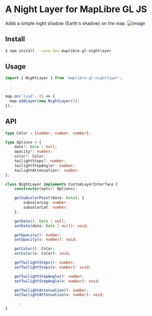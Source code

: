 # A Night Layer for MapLibre GL JS

Adds a simple night shadow (Earth's shadow) on the map.
![image](https://github.com/user-attachments/assets/425f58e0-66f6-4779-8c03-ff543972c59e)

## Install
```sh
$ npm install --save-dev maplibre-gl-nightlayer
```

## Usage

```js
import { NightLayer } from 'maplibre-gl-nightlayer';

  :

map.on('load', () => {
  map.addLayer(new NightLayer());
});
```

## API
```ts
type Color = [number, number, number];

type Options = {
    date?: Date | null;
    opacity?: number;
    color?: Color;
    twilightSteps?: number;
    twilightStepAngle?: number;
    twilightAttenuation?: number;
};

class NightLayer implements CustomLayerInterface {
    constructor(opts?: Options);

    getSubsolarPoint(date: Date): {
        subsolarLng: number;
        subsolarLat: number;
    };

    getDate(): Date | null;
    setDate(date: Date | null): void;

    getOpacity(): number;
    setOpacity(v: number): void;

    getColor(): Color;
    setColor(v: Color): void;

    getTwilightSteps(): number;
    setTwilightSteps(v: number): void;

    getTwilightStepAngle(): number;
    setTwilightStepAngle(v: number): void;

    getTwilightAttenuation(): number;
    setTwilightAttenuation(v: number): void;

      :
}
```
